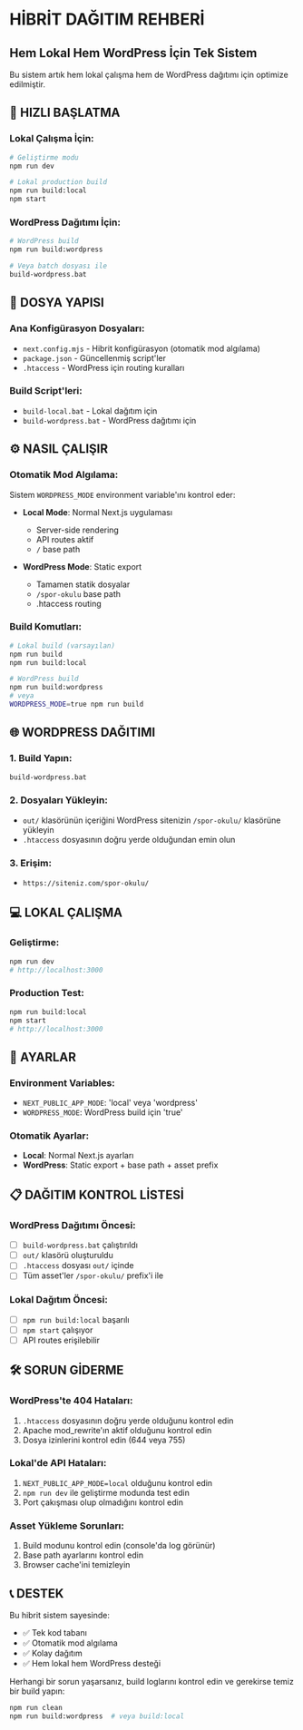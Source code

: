 # HİBRİT DAĞITIM REHBERİ
## Hem Lokal Hem WordPress İçin Tek Sistem

Bu sistem artık hem lokal çalışma hem de WordPress dağıtımı için optimize edilmiştir.

## 🚀 HIZLI BAŞLATMA

### Lokal Çalışma İçin:
```bash
# Geliştirme modu
npm run dev

# Lokal production build
npm run build:local
npm start
```

### WordPress Dağıtımı İçin:
```bash
# WordPress build
npm run build:wordpress

# Veya batch dosyası ile
build-wordpress.bat
```

## 📁 DOSYA YAPISI

### Ana Konfigürasyon Dosyaları:
- `next.config.mjs` - Hibrit konfigürasyon (otomatik mod algılama)
- `package.json` - Güncellenmiş script'ler
- `.htaccess` - WordPress için routing kuralları

### Build Script'leri:
- `build-local.bat` - Lokal dağıtım için
- `build-wordpress.bat` - WordPress dağıtımı için

## ⚙️ NASIL ÇALIŞIR

### Otomatik Mod Algılama:
Sistem `WORDPRESS_MODE` environment variable'ını kontrol eder:

- **Local Mode**: Normal Next.js uygulaması
  - Server-side rendering
  - API routes aktif
  - `/` base path

- **WordPress Mode**: Static export
  - Tamamen statik dosyalar
  - `/spor-okulu` base path
  - .htaccess routing

### Build Komutları:

```bash
# Lokal build (varsayılan)
npm run build
npm run build:local

# WordPress build
npm run build:wordpress
# veya
WORDPRESS_MODE=true npm run build
```

## 🌐 WORDPRESS DAĞITIMI

### 1. Build Yapın:
```bash
build-wordpress.bat
```

### 2. Dosyaları Yükleyin:
- `out/` klasörünün içeriğini WordPress sitenizin `/spor-okulu/` klasörüne yükleyin
- `.htaccess` dosyasının doğru yerde olduğundan emin olun

### 3. Erişim:
- `https://siteniz.com/spor-okulu/`

## 💻 LOKAL ÇALIŞMA

### Geliştirme:
```bash
npm run dev
# http://localhost:3000
```

### Production Test:
```bash
npm run build:local
npm start
# http://localhost:3000
```

## 🔧 AYARLAR

### Environment Variables:
- `NEXT_PUBLIC_APP_MODE`: 'local' veya 'wordpress'
- `WORDPRESS_MODE`: WordPress build için 'true'

### Otomatik Ayarlar:
- **Local**: Normal Next.js ayarları
- **WordPress**: Static export + base path + asset prefix

## 📋 DAĞITIM KONTROL LİSTESİ

### WordPress Dağıtımı Öncesi:
- [ ] `build-wordpress.bat` çalıştırıldı
- [ ] `out/` klasörü oluşturuldu
- [ ] `.htaccess` dosyası `out/` içinde
- [ ] Tüm asset'ler `/spor-okulu/` prefix'i ile

### Lokal Dağıtım Öncesi:
- [ ] `npm run build:local` başarılı
- [ ] `npm start` çalışıyor
- [ ] API routes erişilebilir

## 🛠️ SORUN GİDERME

### WordPress'te 404 Hataları:
1. `.htaccess` dosyasının doğru yerde olduğunu kontrol edin
2. Apache mod_rewrite'ın aktif olduğunu kontrol edin
3. Dosya izinlerini kontrol edin (644 veya 755)

### Lokal'de API Hataları:
1. `NEXT_PUBLIC_APP_MODE=local` olduğunu kontrol edin
2. `npm run dev` ile geliştirme modunda test edin
3. Port çakışması olup olmadığını kontrol edin

### Asset Yükleme Sorunları:
1. Build modunu kontrol edin (console'da log görünür)
2. Base path ayarlarını kontrol edin
3. Browser cache'ini temizleyin

## 📞 DESTEK

Bu hibrit sistem sayesinde:
- ✅ Tek kod tabanı
- ✅ Otomatik mod algılama
- ✅ Kolay dağıtım
- ✅ Hem lokal hem WordPress desteği

Herhangi bir sorun yaşarsanız, build loglarını kontrol edin ve gerekirse temiz bir build yapın:

```bash
npm run clean
npm run build:wordpress  # veya build:local
```